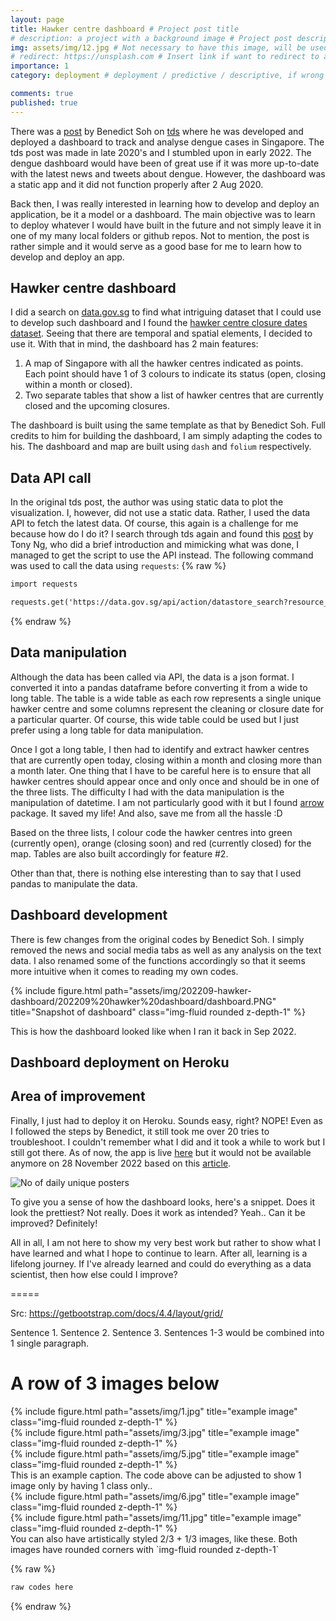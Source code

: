 ```yaml
---
layout: page
title: Hawker centre dashboard # Project post title
# description: a project with a background image # Project post description
img: assets/img/12.jpg # Not necessary to have this image, will be used as thumbnail
# redirect: https://unsplash.com # Insert link if want to redirect to another website, else ignore/remove this.
importance: 1
category: deployment # deployment / predictive / descriptive, if wrong category, the post won't be posted

comments: true
published: true
---
```


There was a [post](https://towardsdatascience.com/creating-a-web-application-to-analyse-dengue-cases-1be4a708a533) by Benedict Soh on [tds](https://towardsdatascience.com/) where he was developed and deployed a dashboard to track and analyse dengue cases in Singapore. The tds post was made in late 2020's and I stumbled upon in early 2022. The dengue dashboard would have been of great use if it was more up-to-date with the latest news and tweets about dengue. However, the dashboard was a static app and it did not function properly after 2 Aug 2020.

Back then, I was really interested in learning how to develop and deploy an application, be it a model or a dashboard. The main objective was to learn to deploy whatever I would have built in the future and not simply leave it in one of my many local folders or github repos. Not to mention, the post is rather simple and it would serve as a good base for me to learn how to develop and deploy an app.

## Hawker centre dashboard
I did a search on [data.gov.sg](https://data.gov.sg/) to find what intriguing dataset that I could use to develop such dashboard and I found the [hawker centre closure dates dataset](https://data.gov.sg/dataset/dates-of-hawker-centres-closure). Seeing that there are temporal and spatial elements, I decided to use it. With that in mind, the dashboard has 2 main features:

1. A map of Singapore with all the hawker centres indicated as points. Each point should have 1 of 3 colours to indicate its status (open, closing within a month or closed).
1. Two separate tables that show a list of hawker centres that are currently closed and the upcoming closures.

The dashboard is built using the same template as that by Benedict Soh. Full credits to him for building the dashboard, I am simply adapting the codes to his. The dashboard and map are built using `dash` and `folium` respectively. 

## Data API call
In the original tds post, the author was using static data to plot the visualization. I, however, did not use a static data. Rather, I used the data API to fetch the latest data. Of course, this again is a challenge for me because how do I do it? I search through tds again and found this [post](https://towardsdatascience.com/exploring-data-gov-sg-api-725e344048dc) by Tony Ng, who did a brief introduction and mimicking what was done, I managed to get the script to use the API instead. The following command was used to call the data using `requests`:
{% raw %}
```html
import requests

requests.get('https://data.gov.sg/api/action/datastore_search?resource_id=b80cb643-a732-480d-86b5-e03957bc82aa&limit=200').json()
```
{% endraw %}

## Data manipulation
Although the data has been called via API, the data is a json format. I converted it into a pandas dataframe before converting it from a wide to long table. The table is a wide table as each row represents a single unique hawker centre and some columns represent the cleaning or closure date for a particular quarter. Of course, this wide table could be used but I just prefer using a long table for data manipulation. 

Once I got a long table, I then had to identify and extract hawker centres that are currently open today, closing within a month and closing more than a month later. One thing that I have to be careful here is to ensure that all hawker centres should appear once and only once and should be in one of the three lists. The difficulty I had with the data manipulation is the manipulation of datetime. I am not particularly good with it but I found [arrow](https://arrow.readthedocs.io/en/latest/) package. It saved my life! And also, save me from all the hassle :D

Based on the three lists, I colour code the hawker centres into green (currently open), orange (closing soon) and red (currently closed) for the map. Tables are also built accordingly for feature #2. 

Other than that, there is nothing else interesting than to say that I used pandas to manipulate the data.


## Dashboard development 
There is few changes from the original codes by Benedict Soh. I simply removed the news and social media tabs as well as any analysis on the text data. I also renamed some of the functions accordingly so that it seems more intuitive when it comes to reading my own codes. 

<div class="row">
    <div class="col-sm mt-3 mt-md-0">
        {% include figure.html path="assets/img/202209-hawker-dashboard/202209%20hawker%20dashboard/dashboard.PNG" title="Snapshot of dashboard" class="img-fluid rounded z-depth-1" %}
    </div>
</div>

This is how the dashboard looked like when I ran it back in Sep 2022. 


## Dashboard deployment on Heroku

## Area of improvement

Finally, I just had to deploy it on Heroku. Sounds easy, right? NOPE! Even as I followed the steps by Benedict, it still took me over 20 tries to troubleshoot. I couldn't remember what I did and it took a while to work but I still got there. As of now, the app is live [here](https://hawker-centre-db.herokuapp.com/) but it would not be available anymore on 28 November 2022 based on this [article](https://techcrunch.com/2022/08/25/heroku-announces-plans-to-eliminate-free-plans-blaming-fraud-and-abuse/).



![No of daily unique posters](https://raw.githubusercontent.com/brandonyongys/brandonyongys.github.io/master/img/202209%20hawker%20dashboard/dashboard.PNG)

To give you a sense of how the dashboard looks, here's a snippet. Does it look the prettiest? Not really. Does it work as intended? Yeah.. Can it be improved? Definitely!

All in all, I am not here to show my very best work but rather to show what I have learned and what I hope to continue to learn. After all, learning is a lifelong journey. If I've already learned and could do everything as a data scientist, then how else could I improve?

=====


Src: https://getbootstrap.com/docs/4.4/layout/grid/

Sentence 1.
Sentence 2.
Sentence 3.
Sentences 1-3 would be combined into 1 single paragraph.

# A row of 3 images below
<div class="row">
    <div class="col-sm mt-3 mt-md-0">
        {% include figure.html path="assets/img/1.jpg" title="example image" class="img-fluid rounded z-depth-1" %}
    </div>
    <div class="col-sm mt-3 mt-md-0">
        {% include figure.html path="assets/img/3.jpg" title="example image" class="img-fluid rounded z-depth-1" %}
    </div>
    <div class="col-sm mt-3 mt-md-0">
        {% include figure.html path="assets/img/5.jpg" title="example image" class="img-fluid rounded z-depth-1" %}
    </div>
</div>
<div class="caption">
    This is an example caption. The code above can be adjusted to show 1 image only by having 1 class only..
</div>

<div class="row justify-content-sm-center">
    <div class="col-sm-8 mt-3 mt-md-0">
        {% include figure.html path="assets/img/6.jpg" title="example image" class="img-fluid rounded z-depth-1" %}
    </div>
    <div class="col-sm-4 mt-3 mt-md-0">
        {% include figure.html path="assets/img/11.jpg" title="example image" class="img-fluid rounded z-depth-1" %}
    </div>
</div>
<div class="caption">
    You can also have artistically styled 2/3 + 1/3 images, like these.
    Both images have rounded corners with `img-fluid rounded z-depth-1`
</div>

{% raw %}
```html
raw codes here
```
{% endraw %}
